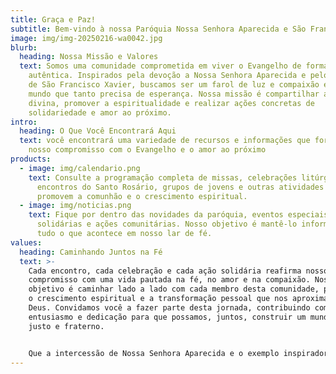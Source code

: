 ```yaml
---
title: Graça e Paz!
subtitle: Bem-vindo à nossa Paróquia Nossa Senhora Aparecida e São Francisco Xavier
image: img/img-20250216-wa0042.jpg
blurb:
  heading: Nossa Missão e Valores
  text: Somos uma comunidade comprometida em viver o Evangelho de forma plena e
    autêntica. Inspirados pela devoção a Nossa Senhora Aparecida e pelo exemplo
    de São Francisco Xavier, buscamos ser um farol de luz e compaixão em um
    mundo que tanto precisa de esperança. Nossa missão é compartilhar a palavra
    divina, promover a espiritualidade e realizar ações concretas de
    solidariedade e amor ao próximo.
intro:
  heading: O Que Você Encontrará Aqui
  text: você encontrará uma variedade de recursos e informações que fortalecem
    nosso compromisso com o Evangelho e o amor ao próximo
products:
  - image: img/calendario.png
    text: Consulte a programação completa de missas, celebrações litúrgicas,
      encontros do Santo Rosário, grupos de jovens e outras atividades que
      promovem a comunhão e o crescimento espiritual.
  - image: img/noticias.png
    text: Fique por dentro das novidades da paróquia, eventos especiais, campanhas
      solidárias e ações comunitárias. Nosso objetivo é mantê-lo informado sobre
      tudo o que acontece em nosso lar de fé.
values:
  heading: Caminhando Juntos na Fé
  text: >-
    Cada encontro, cada celebração e cada ação solidária reafirma nosso
    compromisso com uma vida pautada na fé, no amor e na compaixão. Nosso
    objetivo é caminhar lado a lado com cada membro desta comunidade, promovendo
    o crescimento espiritual e a transformação pessoal que nos aproximam de
    Deus. Convidamos você a fazer parte desta jornada, contribuindo com seu
    entusiasmo e dedicação para que possamos, juntos, construir um mundo mais
    justo e fraterno.


    Que a intercessão de Nossa Senhora Aparecida e o exemplo inspirador de São Francisco Xavier iluminem nossos caminhos, fortalecendo nossa fé e guiando nossas atitudes rumo a uma vida plena em Cristo.
---
```

